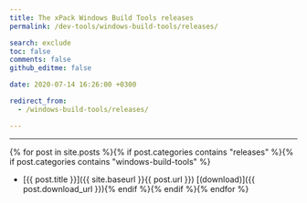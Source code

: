 ```yaml
---
title: The xPack Windows Build Tools releases
permalink: /dev-tools/windows-build-tools/releases/

search: exclude
toc: false
comments: false
github_editme: false

date: 2020-07-14 16:26:00 +0300

redirect_from:
  - /windows-build-tools/releases/

---
```


___
{% for post in site.posts %}{% if post.categories contains "releases" %}{% if post.categories contains "windows-build-tools" %}
* [{{ post.title }}]({{ site.baseurl }}{{ post.url }}) [(download)]({{ post.download_url }}){% endif %}{% endif %}{% endfor %}
